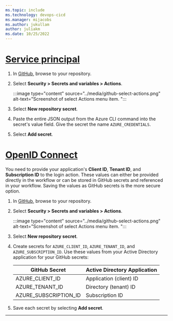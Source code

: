 ```yaml
---
ms.topic: include
ms.technology: devops-cicd
ms.manager: mijacobs
ms.author: jukullam
author: juliakm
ms.date: 10/25/2022
---
```


# [Service principal](#tab/userlevel)

1. In [GitHub](https://github.com/), browse to your repository.

1. Select **Security > Secrets and variables > Actions**.

    :::image type="content" source="../media/github-select-actions.png" alt-text="Screenshot of select Actions menu item. ":::

1. Select **New repository secret**.

1. Paste the entire JSON output from the Azure CLI command into the secret's value field. Give the secret the name `AZURE_CREDENTIALS`.

1. Select **Add secret**.

 # [OpenID Connect](#tab/openid)

You need to provide your application's **Client ID**, **Tenant ID**, and **Subscription ID** to the login action. These values can either be provided directly in the workflow or can be stored in GitHub secrets and referenced in your workflow. Saving the values as GitHub secrets is the more secure option.

1. In [GitHub](https://github.com/), browse to your repository.
1. Select **Security > Secrets and variables > Actions**.

    :::image type="content" source="../media/github-select-actions.png" alt-text="Screenshot of select Actions menu item. ":::
    
1. Select **New repository secret**.

1. Create secrets for `AZURE_CLIENT_ID`, `AZURE_TENANT_ID`, and `AZURE_SUBSCRIPTION_ID`. Use these values from your Active Directory application for your GitHub secrets:

    |GitHub Secret  | Active Directory Application  |
    |---------|---------|
    |AZURE_CLIENT_ID     |      Application (client) ID   |
    |AZURE_TENANT_ID     |     Directory (tenant) ID    |
    |AZURE_SUBSCRIPTION_ID     |     Subscription ID    |

1. Save each secret by selecting **Add secret**.

---

